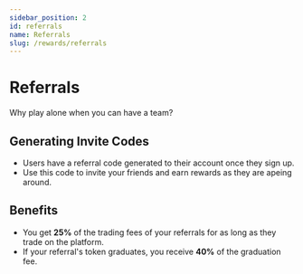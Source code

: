 ```yaml
---
sidebar_position: 2
id: referrals
name: Referrals
slug: /rewards/referrals
---
```


# Referrals

Why play alone when you can have a team?

## Generating Invite Codes

- Users have a referral code generated to their account once they sign up.
- Use this code to invite your friends and earn rewards as they are apeing around.

## Benefits

- You get **25%** of the trading fees of your referrals for as long as they trade on the platform.
- If your referral's token graduates, you receive **40%** of the graduation fee.
